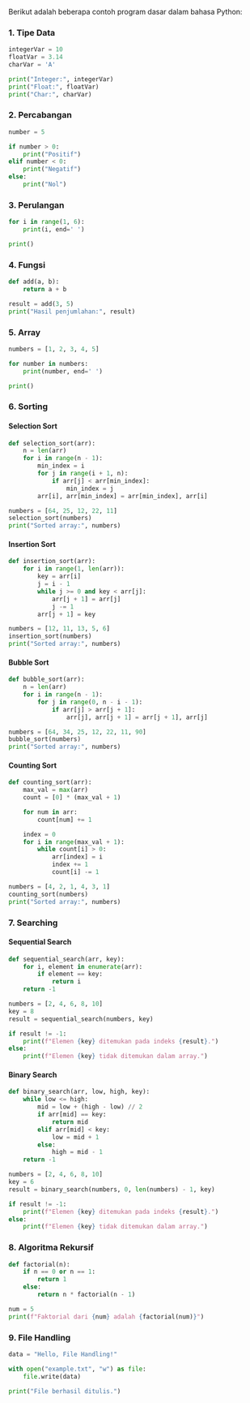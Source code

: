 Berikut adalah beberapa contoh program dasar dalam bahasa Python:

### 1. Tipe Data
```python
integerVar = 10
floatVar = 3.14
charVar = 'A'

print("Integer:", integerVar)
print("Float:", floatVar)
print("Char:", charVar)
```

### 2. Percabangan
```python
number = 5

if number > 0:
    print("Positif")
elif number < 0:
    print("Negatif")
else:
    print("Nol")
```

### 3. Perulangan
```python
for i in range(1, 6):
    print(i, end=' ')

print()
```

### 4. Fungsi
```python
def add(a, b):
    return a + b

result = add(3, 5)
print("Hasil penjumlahan:", result)
```

### 5. Array
```python
numbers = [1, 2, 3, 4, 5]

for number in numbers:
    print(number, end=' ')

print()
```

### 6. Sorting
#### Selection Sort
```python
def selection_sort(arr):
    n = len(arr)
    for i in range(n - 1):
        min_index = i
        for j in range(i + 1, n):
            if arr[j] < arr[min_index]:
                min_index = j
        arr[i], arr[min_index] = arr[min_index], arr[i]

numbers = [64, 25, 12, 22, 11]
selection_sort(numbers)
print("Sorted array:", numbers)
```

#### Insertion Sort
```python
def insertion_sort(arr):
    for i in range(1, len(arr)):
        key = arr[i]
        j = i - 1
        while j >= 0 and key < arr[j]:
            arr[j + 1] = arr[j]
            j -= 1
        arr[j + 1] = key

numbers = [12, 11, 13, 5, 6]
insertion_sort(numbers)
print("Sorted array:", numbers)
```

#### Bubble Sort
```python
def bubble_sort(arr):
    n = len(arr)
    for i in range(n - 1):
        for j in range(0, n - i - 1):
            if arr[j] > arr[j + 1]:
                arr[j], arr[j + 1] = arr[j + 1], arr[j]

numbers = [64, 34, 25, 12, 22, 11, 90]
bubble_sort(numbers)
print("Sorted array:", numbers)
```

#### Counting Sort
```python
def counting_sort(arr):
    max_val = max(arr)
    count = [0] * (max_val + 1)

    for num in arr:
        count[num] += 1

    index = 0
    for i in range(max_val + 1):
        while count[i] > 0:
            arr[index] = i
            index += 1
            count[i] -= 1

numbers = [4, 2, 1, 4, 3, 1]
counting_sort(numbers)
print("Sorted array:", numbers)
```

### 7. Searching
#### Sequential Search
```python
def sequential_search(arr, key):
    for i, element in enumerate(arr):
        if element == key:
            return i
    return -1

numbers = [2, 4, 6, 8, 10]
key = 8
result = sequential_search(numbers, key)

if result != -1:
    print(f"Elemen {key} ditemukan pada indeks {result}.")
else:
    print(f"Elemen {key} tidak ditemukan dalam array.")
```

#### Binary Search
```python
def binary_search(arr, low, high, key):
    while low <= high:
        mid = low + (high - low) // 2
        if arr[mid] == key:
            return mid
        elif arr[mid] < key:
            low = mid + 1
        else:
            high = mid - 1
    return -1

numbers = [2, 4, 6, 8, 10]
key = 6
result = binary_search(numbers, 0, len(numbers) - 1, key)

if result != -1:
    print(f"Elemen {key} ditemukan pada indeks {result}.")
else:
    print(f"Elemen {key} tidak ditemukan dalam array.")
```

### 8. Algoritma Rekursif
```python
def factorial(n):
    if n == 0 or n == 1:
        return 1
    else:
        return n * factorial(n - 1)

num = 5
print(f"Faktorial dari {num} adalah {factorial(num)}")
```

### 9. File Handling
```python
data = "Hello, File Handling!"

with open("example.txt", "w") as file:
    file.write(data)

print("File berhasil ditulis.")
```